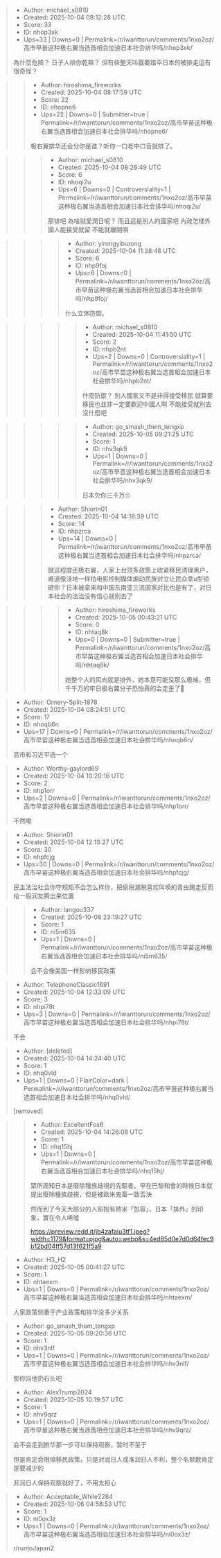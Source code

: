 > - Author: michael_s0810
> - Created: 2025-10-04 08:12:28 UTC
> - Score: 33
> - ID: nhop3xk
> - Ups=33 | Downs=0 | Permalink=/r/iwanttorun/comments/1nxo2oz/高市早苗这种极右翼当选首相会加速日本社会排华吗/nhop3xk/
>
> 為什麼危險？ 日子人排你乾嘛？ 但有些整天叫囂要踏平日本的被排走這有很奇怪？

>> - Author: hiroshima_fireworks
>> - Created: 2025-10-04 08:17:59 UTC
>> - Score: 22
>> - ID: nhopne6
>> - Ups=22 | Downs=0 | Submitter=true | Permalink=/r/iwanttorun/comments/1nxo2oz/高市早苗这种极右翼当选首相会加速日本社会排华吗/nhopne6/
>>
>> 极右翼排华还会分你是谁？听你一口老中口音就排了。

>>> - Author: michael_s0810
>>> - Created: 2025-10-04 08:26:49 UTC
>>> - Score: 6
>>> - ID: nhoqi2u
>>> - Ups=6 | Downs=0 | Controversiality=1 | Permalink=/r/iwanttorun/comments/1nxo2oz/高市早苗这种极右翼当选首相会加速日本社会排华吗/nhoqi2u/
>>>
>>> 那排吧 為啥就愛潤日呢？ 而且這是別人的國家吧 內政怎樣外國人能接受就留 不能就離開唄

>>>> - Author: yirongyiburong
>>>> - Created: 2025-10-04 11:28:48 UTC
>>>> - Score: 6
>>>> - ID: nhp9foj
>>>> - Ups=6 | Downs=0 | Permalink=/r/iwanttorun/comments/1nxo2oz/高市早苗这种极右翼当选首相会加速日本社会排华吗/nhp9foj/
>>>>
>>>> 什么立体防御。

>>>>> - Author: michael_s0810
>>>>> - Created: 2025-10-04 11:41:50 UTC
>>>>> - Score: 2
>>>>> - ID: nhpb2nt
>>>>> - Ups=2 | Downs=0 | Controversiality=1 | Permalink=/r/iwanttorun/comments/1nxo2oz/高市早苗这种极右翼当选首相会加速日本社会排华吗/nhpb2nt/
>>>>>
>>>>> 什麼防禦？ 別人國家又不是非得接受移民 就算要移民也並非一定要歡迎中國人啊 不能接受就別去 沒什麼吧

>>>>> - Author: go_smash_them_tengxp
>>>>> - Created: 2025-10-05 09:21:25 UTC
>>>>> - Score: 1
>>>>> - ID: nhv3qk9
>>>>> - Ups=1 | Downs=0 | Permalink=/r/iwanttorun/comments/1nxo2oz/高市早苗这种极右翼当选首相会加速日本社会排华吗/nhv3qk9/
>>>>>
>>>>> 日本欠你三千万🙄

>>> - Author: Shiorin01
>>> - Created: 2025-10-04 14:18:39 UTC
>>> - Score: 14
>>> - ID: nhpzrca
>>> - Ups=14 | Downs=0 | Permalink=/r/iwanttorun/comments/1nxo2oz/高市早苗这种极右翼当选首相会加速日本社会排华吗/nhpzrca/
>>>
>>> 就这程度还极右翼，人家上台顶多政策上收紧移民清理黑户，难道像洼地一样拍电影控制媒体煽动民族对立让民众拿u型锁砸你？日本被拿来和中国东南亚三流国家对比也是有了，对日本社会的法治没有信心就别去了

>>>> - Author: hiroshima_fireworks
>>>> - Created: 2025-10-05 00:43:21 UTC
>>>> - Score: 0
>>>> - ID: nhtaq8k
>>>> - Ups=0 | Downs=0 | Submitter=true | Permalink=/r/iwanttorun/comments/1nxo2oz/高市早苗这种极右翼当选首相会加速日本社会排华吗/nhtaq8k/
>>>>
>>>> 她整个人的风向就是排外，她本意可能没那么极端，但千千万的牢日极右翼分子恐怕真的会走歪了🤣

> - Author: Ornery-Split-1878
> - Created: 2025-10-04 08:24:51 UTC
> - Score: 17
> - ID: nhoqb6n
> - Ups=17 | Downs=0 | Permalink=/r/iwanttorun/comments/1nxo2oz/高市早苗这种极右翼当选首相会加速日本社会排华吗/nhoqb6n/
>
> 高市和习近平选一个

> - Author: Worthy-gaylord69
> - Created: 2025-10-04 10:20:16 UTC
> - Score: 2
> - ID: nhp1orr
> - Ups=2 | Downs=0 | Permalink=/r/iwanttorun/comments/1nxo2oz/高市早苗这种极右翼当选首相会加速日本社会排华吗/nhp1orr/
>
> 不然嘞

> - Author: Shiorin01
> - Created: 2025-10-04 12:13:27 UTC
> - Score: 30
> - ID: nhpfcjg
> - Ups=30 | Downs=0 | Permalink=/r/iwanttorun/comments/1nxo2oz/高市早苗这种极右翼当选首相会加速日本社会排华吗/nhpfcjg/
>
> 民主法治社会你守规矩不会怎么样你，把偷税漏税喜欢叫唤的青虫踢走反而给一般润友腾出来位置

>> - Author: langou337
>> - Created: 2025-10-06 23:19:27 UTC
>> - Score: 1
>> - ID: ni5m635
>> - Ups=1 | Downs=0 | Permalink=/r/iwanttorun/comments/1nxo2oz/高市早苗这种极右翼当选首相会加速日本社会排华吗/ni5m635/
>>
>> 会不会像美国一样影响移民政策

> - Author: TelephoneClassic1691
> - Created: 2025-10-04 12:33:09 UTC
> - Score: 3
> - ID: nhpi78t
> - Ups=3 | Downs=0 | Permalink=/r/iwanttorun/comments/1nxo2oz/高市早苗这种极右翼当选首相会加速日本社会排华吗/nhpi78t/
>
> 不会

> - Author: [deleted]
> - Created: 2025-10-04 14:24:40 UTC
> - Score: 1
> - ID: nhq0vld
> - Ups=1 | Downs=0 | FlairColor=dark | Permalink=/r/iwanttorun/comments/1nxo2oz/高市早苗这种极右翼当选首相会加速日本社会排华吗/nhq0vld/
>
> [removed]

>> - Author: ExcellentFox6
>> - Created: 2025-10-04 14:26:08 UTC
>> - Score: 1
>> - ID: nhq15hj
>> - Ups=1 | Downs=0 | Permalink=/r/iwanttorun/comments/1nxo2oz/高市早苗这种极右翼当选首相会加速日本社会排华吗/nhq15hj/
>>
>> 眾所周知日本是廢除種族歧視的先驅者。早在巴黎和會的時候日本就提出廢除種族歧視，但是被歐米鬼畜一致否決
>> 
>> 然而到了今天大部分的人卻抱有歐米「包容」，日本「排外」的印象，實在令人唏噓
>> 
>> https://preview.redd.it/jb4zafaiu3tf1.jpeg?width=1179&format=pjpg&auto=webp&s=4ed85d0e7d0d64fec9b12bd04ff57d13f621f5a9

> - Author: H3_H2
> - Created: 2025-10-05 00:41:27 UTC
> - Score: 1
> - ID: nhtaexm
> - Ups=1 | Downs=0 | Permalink=/r/iwanttorun/comments/1nxo2oz/高市早苗这种极右翼当选首相会加速日本社会排华吗/nhtaexm/
>
> 人家政策侧重于产业政策和排华没多少关系

> - Author: go_smash_them_tengxp
> - Created: 2025-10-05 09:20:36 UTC
> - Score: 1
> - ID: nhv3nlf
> - Ups=1 | Downs=0 | Permalink=/r/iwanttorun/comments/1nxo2oz/高市早苗这种极右翼当选首相会加速日本社会排华吗/nhv3nlf/
>
> 那你向他扔石头吧

> - Author: AlexTrump2024
> - Created: 2025-10-05 10:19:57 UTC
> - Score: 1
> - ID: nhv9qrz
> - Ups=1 | Downs=0 | Permalink=/r/iwanttorun/comments/1nxo2oz/高市早苗这种极右翼当选首相会加速日本社会排华吗/nhv9qrz/
>
> 会不会走到排华那一步可以保持观察，暂时不至于
> 
> 但是肯定会限缩移民政策，只是对润日人或准润日人不利，整个名额数肯定是要减少的
> 
> 非润日人保持观察就好了，不用太担心

> - Author: Acceptable_While2284
> - Created: 2025-10-06 04:58:53 UTC
> - Score: 1
> - ID: ni0ox3z
> - Ups=1 | Downs=0 | Permalink=/r/iwanttorun/comments/1nxo2oz/高市早苗这种极右翼当选首相会加速日本社会排华吗/ni0ox3z/
>
> r/runtoJapan2
